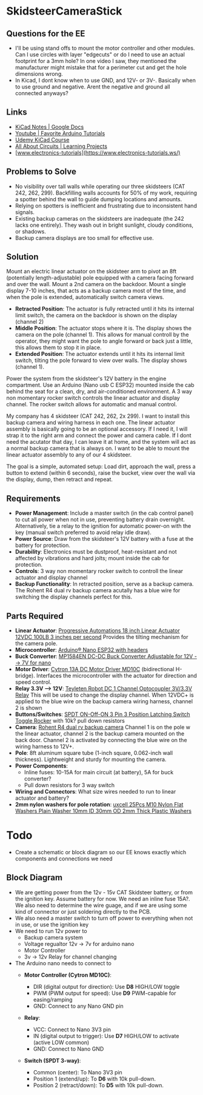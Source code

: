 # SkidsteerCameraStick

## Questions for the EE
* I'll be using stand offs to mount the motor controller and other modules. Can I use circles with layer "edgecuts" or do I need to use an actual footprint for a 3mm hole? In one video I saw, they mentioned the manufacturer might mistake that for a perimeter cut and get the hole dimensions wrong.
* In Kicad, I dont know when to use GND, and 12V- or 3V-. Basically when to use ground and negative. Arent the negative and ground all connected anyways?

## Links
* [KiCad Notes | Google Docs](https://docs.google.com/document/d/1usLAj8TeU9ySPlYqQSOAUMu8hb1_OTA7hICEiQGOk0k/edit?usp=sharing)
* [Youtube | Favorite Arduino Tutorials](https://youtube.com/playlist?list=PLyKjpU5lY5xfGhrxrlotU2c3Mt58I1N_h&si=k3vkIwTQYjMZBtbj)
* [Udemy KiCad Course](https://www.udemy.com/course/kicad-like-a-pro-3e/learn/lecture/28807802#overview)
* [All About Circuits | Learning Projects](https://www.allaboutcircuits.com/textbook/experiments/)
* [www.electronics-tutorials](https://www.electronics-tutorials.ws/)

## Problems to Solve
- No visibility over tall walls while operating our three skidsteers (CAT 242, 262, 299). Backfilling walls accounts for 50% of my work, requiring a spotter behind the wall to guide dumping locations and amounts.
- Relying on spotters is inefficient and frustrating due to inconsistent hand signals.
- Existing backup cameras on the skidsteers are inadequate (the 242 lacks one entirely). They wash out in bright sunlight, cloudy conditions, or shadows.
- Backup camera displays are too small for effective use.

## Solution
Mount an electric linear actuator on the skidsteer arm to pivot an 8ft (potentially length-adjustable) pole equipped with a camera facing forward and over the wall. Mount a 2nd camera on the backdoor. Mount a single display 7-10 inches, that acts as a backup camera most of the time, and when the pole is extended, automatically switch camera views.

- **Retracted Position**: The actuator is fully retracted until it hits its internal limit switch, the camera on the backdoor is shown on the display (channel 2)
- **Middle Position**: The actuator stops where it is. The display shows the camera on the pole (channel 1). This allows for manual controll by the operator, they might want the pole to angle forward or back just a little, this allows them to stop it in place.
- **Extended Position**: The actuator extends until it hits its internal limit switch, tilting the pole forward to view over walls. The display shows (channel 1).

Power the system from the skidsteer's 12V battery in the engine compartment. Use an Arduino (Nano usb C ESP32) mounted inside the cab behind the seat for a clean, dry, and air-conditioned environment. A 3 way non momentary rocker switch controls the linear actuator and display channel. The rocker switch allows for automatic and manual control.

My company has 4 skidsteer (CAT 242, 262, 2x 299). I want to install this backup camera and wiring harness in each one. The linear actuator assembly is basically going to be an optional accessory. If I need it, I will strap it to the right arm and connect the power and camera cable. If I dont need the acutator that day, I can leave it at home, and the system will act as a normal backup camera that is always on. I want to be able to mount the linear actuator assembly to any of our 4 skidsteer.

The goal is a simple, automated setup: Load dirt, approach the wall, press a button to extend (within 6 seconds), raise the bucket, view over the wall via the display, dump, then retract and repeat.

## Requirements
- **Power Management**: Include a master switch (in the cab control panel) to cut all power when not in use, preventing battery drain overnight. Alternatively, tie a relay to the ignition for automatic power-on with the key (manual switch preferred to avoid relay idle draw).
- **Power Source**: Draw from the skidsteer's 12V battery with a fuse at the battery for protection.
- **Durability**: Electronics must be dustproof, heat-resistant and not affected by vibrations and hard jolts; mount inside the cab for protection.
- **Controls**: 3 way non momentary rocker switch to controll the linear actuator and display channel
- **Backup Functionality**: In retracted position, serve as a backup camera. The Rohent R4 dual rv backup camera acutally has a blue wire for switching the display channels perfect for this.

## Parts Required
- **Linear Actuator**: [Progressive Automations 18 inch Linear Actuator 12VDC 100LB 3 inches per second](https://www.progressiveautomations.com/products/linear-actuator-ip66?variant=18277292638275) Provides the tilting mechanism for the camera pole.
- **Microcontroller**: [Arduino® Nano ESP32 with headers](https://store.arduino.cc/products/nano-esp32-with-headers?srsltid=AfmBOopsVC_qkmjf2s_Hj-NHDhS9w01Qv0nPDyFWVbaifmIE6gNorpFh)
- **Buck Converter**: [MP1584EN DC-DC Buck Converter Adjustable for 12V --> 7V for nano](https://www.amazon.com/dp/B01MQGMOKI?ref=ppx_yo2ov_dt_b_fed_asin_title&th=1)
- **Motor Driver**: [Cytron 13A DC Motor Driver MD10C](https://www.amazon.com/dp/B07CW3JZDH?ref=ppx_yo2ov_dt_b_fed_asin_title) (bidirectional H-bridge). Interfaces the microcontroller with the actuator for direction and speed control.
- **Relay 3.3V --> 12V**: [Teyleten Robot DC 1 Channel Optocoupler 3V/3.3V Relay](https://www.amazon.com/dp/B07XGZSYJV?ref=ppx_yo2ov_dt_b_fed_asin_title) This will be used to change the display channel. When 12VDC+ is applied to the blue wire on the backup camera wiring harness, channel 2 is shown
- **Buttons/Switches**: [SPDT ON-Off-ON 3 Pin 3 Position Latching Switch Toggle Rocker](https://www.amazon.com/dp/B07D7463T7?ref=ppx_yo2ov_dt_b_fed_asin_title&th=1) with 10k? pull down resistors
- **Camera**: [Rohent R4 dual rv backup camera](https://www.amazon.com/dp/B0C1ZJ63G5?ref=ppx_yo2ov_dt_b_fed_asin_title&th=1) Channel 1 is on the pole w the linear actuator, channel 2 is the backup camera mounted on the back door. Channel 2 is activated by connecting the blue wire on the wiring harness to 12V+. 
- **Pole**: 8ft aluminum square tube (1-inch square, 0.062-inch wall thickness). Lightweight and sturdy for mounting the camera.
- **Power Components**:
  - Inline fuses: 10-15A for main circuit (at battery), 5A for buck converter?
  - Pull down resistors for 3 way switch
- **Wiring and Connectors**: What size wires needed to run to linear actuator and battery?
- **2mm nylon washers for pole rotation**: [uxcell 25Pcs M10 Nylon Flat Washers Plain Washer 10mm ID 30mm OD 2mm Thick Plastic Washers](https://www.amazon.com/uxcell-Washers-Washer-Plastic-Plumbing/dp/B0F1866XB9/ref=sr_1_6?crid=D7TA55NTUPB2&dib=eyJ2IjoiMSJ9.E4peaiHlvUqwkIQZe9oUDEIo6XNfoY2zX8ClIUL0EfRXNAc_fh-UBrXHTdobxFx8UyVgR3lDDLA3dZtv_kb5ZjWZWzbdlaPN_908DT4MgaUmr2X3j3GhfYomMX7eaetQ2Jlxb_NNiatXfpnNMPe49pYDOyJicS4Qss-Guun5xJtrUfiuKw5YD0HfPddwYoUc-F6o1ROO7-dRV_v5FEyRifyp5NFtsLKaoY17kapM7ekJxR6y33gd-KpW9IoEf2olT4bvmETzXNJK1H66cqPVeKuwUmIhydYWVnw4XvZ21F4.JhILD7gJJwecVn5rQwg1O3_5s3Tx7dsRrHov-GOek5E&dib_tag=se&keywords=flat%2Bfender%2Bwasher%2Bnylon%2Bm10&qid=1757287075&s=hi&sprefix=flat%2Bfender%2Bwasher%2Bnylon%2Bm10%2Ctools%2C183&sr=1-6&th=1)



# Todo
* Create a schematic or block diagram so our EE knows exactly which components and connections we need




## Block Diagram
- We are getting power from the 12v - 15v CAT Skidsteer battery, or from the ignition key. Assume battery for now. We need an inline fuse 15A?. We also need to determine the wire guage, and if we are using some kind of connector or just soldering directly to the PCB.
- We also need a master switch to turn off power to everything when not in use, or use the ignition key
- We need to run 12v power to
  - Backup camera system
  - Voltage regualtor 12v -> 7v for arduino nano
  - Motor Controller
  - 3v -> 12v Relay for channel changing
- The Arduino nano needs to connect to
  - **Motor Controller (Cytron MD10C)**:
    - DIR (digital output for direction): Use **D8** HIGH/LOW toggle
    - PWM (PWM output for speed): Use **D9** PWM-capable for easing/ramping
    - GND: Connect to any Nano GND pin
  
  - **Relay**:
    - VCC: Connect to Nano 3V3 pin
    - IN (digital output to trigger): Use **D7** HIGH/LOW to activate (active LOW common)
    - GND: Connect to Nano GND
  
  - **Switch (SPDT 3-way)**:
    - Common (center): To Nano 3V3 pin
    - Position 1 (extend/up): To **D6** with 10k pull-down.
    - Position 2 (retract/down): To **D5** with 10k pull-down.
